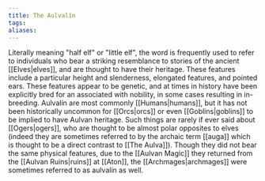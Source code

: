 ```yaml
---
title: The Aulvalín
tags: 
aliases:
---
```

Literally meaning "half elf" or "little elf", the word is frequently used to refer to individuals who bear a striking resemblance to stories of the ancient [[Elves|elves]], and are thought to have their heritage. These features include a particular height and slenderness, elongated features, and pointed ears. These features appear to be genetic, and at times in history have been explicitly bred for an associated with nobility, in some cases resulting in in-breeding. Aulvalín are most commonly [[Humans|humans]], but it has not been historically uncommon for [[Orcs|orcs]] or even [[Goblins|goblins]] to be implied to have Aulvan heritage. Such things are rarely if ever said about [[Ogers|ogers]], who are thought to be almost polar opposites to elves (indeed they are sometimes referred to by the archaic term [[auga]] which is thought to be a direct contrast to [[The Aulva]]). Though they did not bear the same physical features, due to the [[Aulvan Magic]] they returned from the [[Aulvan Ruins|ruins]] at [[Aton]], the [[Archmages|archmages]] were sometimes referred to as aulvalín as well. 